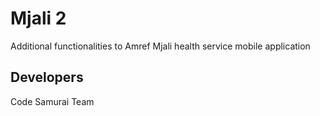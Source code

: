 # Mjali 2 

Additional functionalities to Amref Mjali health service mobile application

## Developers

Code Samurai Team